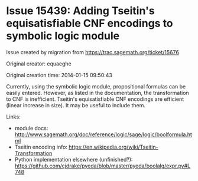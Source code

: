 # Issue 15439: Adding Tseitin's equisatisfiable CNF encodings to symbolic logic module

Issue created by migration from https://trac.sagemath.org/ticket/15676

Original creator: equaeghe

Original creation time: 2014-01-15 09:50:43

Currently, using the symbolic logic module, propositional formulas can be easily entered. However, as listed in the documentation, the transformation to CNF is inefficient. Tseitin's equisatisfiable CNF encodings are efficient (linear increase in size). It may be useful to include them.

Links:
* module docs: http://www.sagemath.org/doc/reference/logic/sage/logic/boolformula.html
* Tseitin encoding info: https://en.wikipedia.org/wiki/Tseitin-Transformation
* Python implementation elsewhere (unfinished?): https://github.com/cjdrake/pyeda/blob/master/pyeda/boolalg/expr.py#L748
